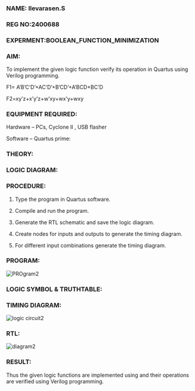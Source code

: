 
### NAME: Ilevarasen.S
### REG NO:2400688
### EXPERMENT:BOOLEAN_FUNCTION_MINIMIZATION

### AIM:

To implement the given logic function verify its operation in Quartus using Verilog programming.

F1= A’B’C’D’+AC’D’+B’CD’+A’BCD+BC’D 

F2=xy’z+x’y’z+w’xy+wx’y+wxy

### EQUIPMENT REQUIRED:

Hardware – PCs, Cyclone II , USB flasher

Software – Quartus prime:

### THEORY:

### LOGIC DIAGRAM:

### PROCEDURE:

1.	Type the program in Quartus software.

2.	Compile and run the program.

3.	Generate the RTL schematic and save the logic diagram.

4.	Create nodes for inputs and outputs to generate the timing diagram.

5.	For different input combinations generate the timing diagram.


### PROGRAM:


![PROgram2](https://github.com/user-attachments/assets/575b9160-07d2-442f-ad43-12397ebcce08)


### LOGIC SYMBOL & TRUTHTABLE:


### TIMING DIAGRAM:

![logic circuit2](https://github.com/user-attachments/assets/281d0673-54b8-41a1-a1cb-b145d27eae4a)

### RTL:
![diagram2](https://github.com/user-attachments/assets/f3de0836-6cfa-4e79-9d7a-b8c13c4fc937)

### RESULT:

Thus the given logic functions are implemented using and their operations are verified using Verilog programming.

